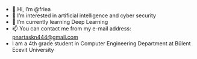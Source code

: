 - 👋 Hi, I’m @friea
- 👀 I’m interested in artificial intelligence and cyber security
- 🌱 I’m currently learning Deep Learning
- 📫 You can contact me from my e-mail address: pnartaskn444@gmail.com
- I am a 4th grade student in Computer Engineering Department at Bülent Ecevit University

